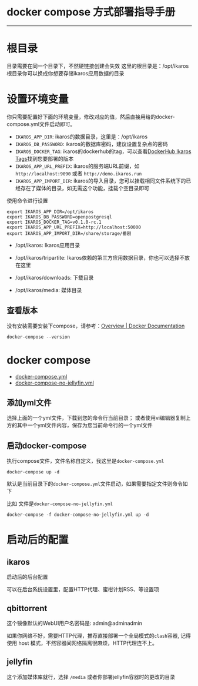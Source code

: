 # docker compose 方式部署指导手册

<hr>

# 根目录

目录需要在同一个目录下，不然硬链接创建会失效
这里的根目录是：/opt/ikaros
根目录你可以换成你想要存储ikaros应用数据的目录

# 设置环境变量
你只需要配置好下面的环境变量，修改对应的值，然后直接用给的docker-compose.yml文件启动即可。

- `IKAROS_APP_DIR`: ikaros的数据目录，这里是：/opt/ikaros
- `IKAROS_DB_PASSWORD`: ikaros的数据库密码，建议设置复杂点的密码
- `IKAROS_DOCKER_TAG`: ikaros的dockerhub的tag，可以查看[DockerHub Ikaros Tags](https://hub.docker.com/r/ikarosrun/ikaros/tags)找到您要部署的版本
- `IKAROS_APP_URL_PREFIX`: ikaros的服务端URL前缀，如`http://localhost:9090` 或者 `http://demo.ikaros.run`
- `IKAROS_APP_IMPORT_DIR`: ikaros的导入目录，您可以挂载相同文件系统下的已经存在了媒体的目录，如无需这个功能，挂载个空目录即可

使用命令进行设置

```shell
export IKAROS_APP_DIR=/opt/ikaros
export IKAROS_DB_PASSWORD=openpostgresql
export IKAROS_DOCKER_TAG=v0.1.0-rc.1
export IKAROS_APP_URL_PREFIX=http://localhost:50000
export IKAROS_APP_IMPORT_DIR=/share/storage/番剧
```

- /opt/ikaros: Ikaros应用目录

- /opt/ikaros/tripartite: Ikaros依赖的第三方应用数据目录，你也可以选择不放在这里

- /opt/ikaros/downloads: 下载目录

- /opt/ikaros/media: 媒体目录

## 查看版本

没有安装需要安装下compose，请参考：[Overview | Docker Documentation](https://docs.docker.com/compose/install/)

```shell
docker-compose --version
```

# docker compose
- [docker-compose.yml](docker-compose.yml)
- [docker-compose-no-jellyfin.yml](docker-compose-no-jellyfin.yml)

## 添加yml文件
选择上面的一个yml文件，下载到您的命令行当前目录；
或者使用vi编辑器复制上方的其中一个yml文件内容，保存为您当前命令行的一个yml文件

## 启动docker-compose
执行compose文件，文件名称自定义，我这里是`docker-compose.yml`

``` 
docker-compose up -d
```

默认是当前目录下的`docker-compose.yml`文件启动，如果需要指定文件则命令如下

比如 文件是`docker-compose-no-jellyfin.yml`
``` 
docker-compose -f docker-compose-no-jellyfin.yml up -d
```

# 启动后的配置

## ikaros
启动后的后台配置

可以在后台系统设置里，配置HTTP代理、蜜柑计划RSS、等设置项

## qbittorrent
这个镜像默认的WebUI用户名密码是: admin@adminadmin


如果你网络不好，需要HTTP代理，推荐直接部署一个全局模式的`clash`容器, 
记得使用 host 模式，不然容器间网络隔离很麻烦，HTTP代理连不上。

## jellyfin
这个添加媒体库就行，选择 `/media` 或者你部署jellyfin容器时的更改的目录
